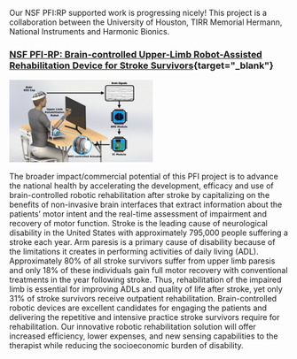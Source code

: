 Our NSF PFI:RP supported work is progressing nicely! This project is a collaboration between the University of Houston, TIRR Memorial Hermann, National Instruments and Harmonic Bionics.

### [NSF PFI-RP: Brain-controlled Upper-Limb Robot-Assisted Rehabilitation Device for Stroke Survivors](https://nsf.gov/awardsearch/showAward?AWD_ID=1827769&HistoricalAwards=false){target="_blank"}

![](/assets/newfigure.png)


The broader impact/commercial potential of this PFI project is to advance the national health by accelerating the development, efficacy and use of brain-controlled robotic rehabilitation after stroke by capitalizing on the benefits of non-invasive brain interfaces that extract information about the patients’ motor intent and the real-time assessment of impairment and recovery of motor function. Stroke is the leading cause of neurological disability in the United States with approximately 795,000 people suffering a stroke each year. Arm paresis is a primary cause of disability because of the limitations it creates in performing activities of daily living (ADL). Approximately 80% of all stroke survivors suffer from upper limb paresis and only 18% of these individuals gain full motor recovery with conventional treatments in the year following stroke. Thus, rehabilitation of the impaired limb is essential for improving ADLs and quality of life after stroke, yet only 31% of stroke survivors receive outpatient rehabilitation. Brain-controlled robotic devices are excellent candidates for engaging the patients and delivering the repetitive and intensive practice stroke survivors require for rehabilitation. Our innovative robotic rehabilitation solution will offer increased efficiency, lower expenses, and new sensing capabilities to the therapist while reducing the socioeconomic burden of disability.
